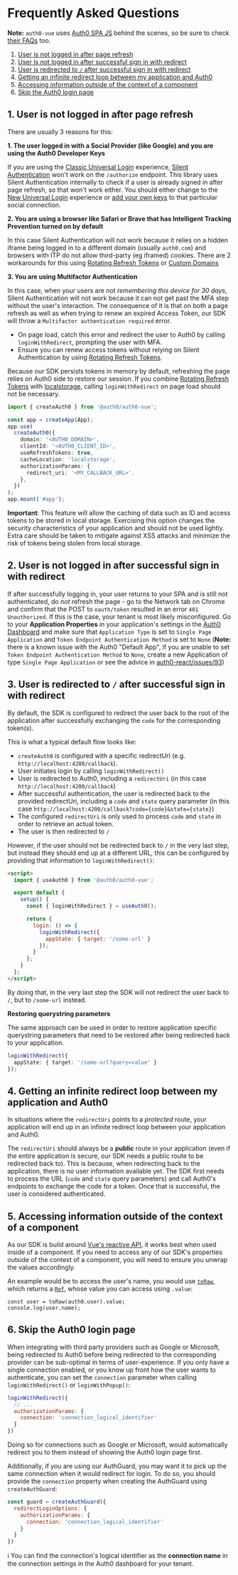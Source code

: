 # Frequently Asked Questions

**Note:** `auth0-vue` uses [Auth0 SPA JS](https://github.com/auth0/auth0-spa-js) behind the scenes, so be sure to check [their FAQs](https://github.com/auth0/auth0-spa-js/blob/master/FAQ.md) too.

1. [User is not logged in after page refresh](#1-user-is-not-logged-in-after-page-refresh)
2. [User is not logged in after successful sign in with redirect](#2-user-is-not-logged-in-after-successful-sign-in-with-redirect)
3. [User is redirected to `/` after successful sign in with redirect](#3-user-is-redirected-to--after-successful-sign-in-with-redirect)
4. [Getting an infinite redirect loop between my application and Auth0](#4-getting-an-infinite-redirect-loop-between-my-application-and-auth0)
5. [Accessing information outside of the context of a component](#5-accessing-information-outside-of-the-context-of-a-component)
6. [Skip the Auth0 login page](#6-skip-the-auth0-login-page)

## 1. User is not logged in after page refresh

There are usually 3 reasons for this:

**1. The user logged in with a Social Provider (like Google) and you are using the Auth0 Developer Keys**

If you are using the [Classic Universal Login](https://auth0.com/docs/universal-login/classic) experience, [Silent Authentication](https://auth0.com/docs/authorization/configure-silent-authentication) won't work on the `/authorize` endpoint. This library uses Silent Authentication internally to check if a user is already signed in after page refresh, so that won't work either. You should either change to the [New Universal Login](https://auth0.com/docs/universal-login/new-experience) experience or [add your own keys](https://auth0.com/docs/connections/identity-providers-social) to that particular social connection.

**2. You are using a browser like Safari or Brave that has Intelligent Tracking Prevention turned on by default**

In this case Silent Authentication will not work because it relies on a hidden iframe being logged in to a different domain (usually `auth0.com`) and browsers with ITP do not allow third-party (eg iframed) cookies. There are 2 workarounds for this using [Rotating Refresh Tokens](https://auth0.com/docs/tokens/refresh-tokens/refresh-token-rotation) or [Custom Domains](https://auth0.com/docs/custom-domains)

**3. You are using Multifactor Authentication**

In this case, when your users are not _remembering this device for 30 days_, Silent Authentication will not work because it can not get past the MFA step without the user's interaction. The consequence of it is that on both a page refresh as well as when trying to renew an expired Access Token, our SDK will throw a `Multifactor authentication required` error.

- On page load, catch this error and redirect the user to Auth0 by calling `loginWithRedirect`, prompting the user with MFA.
- Ensure you can renew access tokens without relying on Silent Authentication by using [Rotating Refresh Tokens](https://auth0.com/docs/tokens/refresh-tokens/refresh-token-rotation).

Because our SDK persists tokens in memory by default, refreshing the page relies on Auth0 side to restore our session. If you combine [Rotating Refresh Tokens](https://auth0.com/docs/tokens/refresh-tokens/refresh-token-rotation) with [localstorage](https://github.com/auth0/auth0-spa-js#user-content-data-caching-options), calling `loginWithRedirect` on page load should not be necessary.

```ts
import { createAuth0 } from '@auth0/auth0-vue';

const app = createApp(App);
app.use(
  createAuth0({
    domain: '<AUTH0_DOMAIN>',
    clientId: '<AUTH0_CLIENT_ID>',
    useRefreshTokens: true,
    cacheLocation: 'localstorage',
    authorizationParams: {
      redirect_uri: '<MY_CALLBACK_URL>'.
    },
  })
);
app.mount('#app');
```

**Important**: This feature will allow the caching of data such as ID and access tokens to be stored in local storage. Exercising this option changes the security characteristics of your application and should not be used lightly. Extra care should be taken to mitigate against XSS attacks and minimize the risk of tokens being stolen from local storage.

## 2. User is not logged in after successful sign in with redirect

If after successfully logging in, your user returns to your SPA and is still not authenticated, do _not_ refresh the page - go to the Network tab on Chrome and confirm that the POST to `oauth/token` resulted in an error `401 Unauthorized`. If this is the case, your tenant is most likely misconfigured. Go to your **Application Properties** in your application's settings in the [Auth0 Dashboard](https://manage.auth0.com) and make sure that `Application Type` is set to `Single Page Application` and `Token Endpoint Authentication Method` is set to `None` (**Note:** there is a known issue with the Auth0 "Default App", if you are unable to set `Token Endpoint Authentication Method` to `None`, create a new Application of type `Single Page Application` or see the advice in [auth0-react/issues/93](https://github.com/auth0/auth0-react/issues/93#issuecomment-673431605))

## 3. User is redirected to `/` after successful sign in with redirect

By default, the SDK is configured to redirect the user back to the root of the application after successfully exchanging the `code` for the corresponding token(s).

This is what a typical default flow looks like:

- `createAuth0` is configured with a specific redirectUrl (e.g. `http://localhost:4200/callback`).
- User initiates login by calling `loginWithRedirect()`
- User is redirected to Auth0, including a `redirectUri` (in this case `http://localhost:4200/callback`)
- After successful authentication, the user is redirected back to the provided redirectUri, including a `code` and `state` query parameter (in this case `http://localhost:4200/callback?code={code}&state={state}`)
- The configured `redirectUri` is only used to process `code` and `state` in order to retrieve an actual token.
- The user is then redirected to `/`

However, if the user should not be redirected back to `/` in the very last step, but instead they should end up at a different URL, this can be configured by providing that information to `loginWithRedirect()`:

```html
<script>
  import { useAuth0 } from '@auth0/auth0-vue';

  export default {
    setup() {
      const { loginWithRedirect } = useAuth0();

      return {
        login: () => {
          loginWithRedirect({
            appState: { target: '/some-url' }
          });
        }
      };
    }
  };
</script>
```

By doing that, in the very last step the SDK will not redirect the user back to `/`, but to `/some-url` instead.

**Restoring querystring parameters**

The same approach can be used in order to restore application specific querystring parameters that need to be restored after being redirected back to your application.

```ts
loginWithRedirect({
  appState: { target: '/some-url?query=value' }
});
```

## 4. Getting an infinite redirect loop between my application and Auth0

In situations where the `redirectUri` points to a _protected_ route, your application will end up in an infinite redirect loop between your application and Auth0.

The `redirectUri` should always be a **public** route in your application (even if the entire application is secure, our SDK needs a public route to be redirected back to). This is because, when redirecting back to the application, there is no user information available yet. The SDK first needs to process the URL (`code` and `state` query parameters) and call Auth0's endpoints to exchange the code for a token. Once that is successful, the user is considered authenticated.

## 5. Accessing information outside of the context of a component

As our SDK is build around [Vue's reactive API](https://vuejs.org/api/reactivity-core.html), it works best when used inside of a component.
If you need to access any of our SDK's properties outside of the context of a component, you will need to ensure you unwrap the values accordingly.

An example would be to access the user's name, you would use [`toRaw`](https://vuejs.org/api/reactivity-advanced.html#toraw), which returns a [`Ref`](https://vuejs.org/api/reactivity-core.html#ref), whose value you can access using `.value`:

```
const user = toRaw(auth0.user).value;
console.log(user.name);
```

## 6. Skip the Auth0 login page

When integrating with third party providers such as Google or Microsoft, being redirected to Auth0 before being redirected to the corresponding provider can be sub-optimal in terms of user-experience.
If you only have a single connection enabled, or you know up front how the user wants to authenticate, you can set the `connection` parameter when calling `loginWithRedirect()` or `loginWithPopup()`:

```js
loginWithRedirect({
  // ...
  authorizationParams: {
    connection: 'connection_logical_identifier'
  }
})
```

Doing so for connections such as Google or Microsoft, would automatically redirect you to them instead of showing the Auth0 login page first.

Additionally, if you are using our AuthGuard, you may want it to pick up the same connection when it would redirect for login. To do so, you should provide the `connection` property when creating the AuthGuard using `createAuthGuard`:

```js
const guard = createAuthGuard({
  redirectLoginOptions: {
    authorizationParams: {
      connection: 'connection_logical_identifier'
    }
  }
})
```

ℹ️ You can find the connection's logical identifier as the **connection name** in the connection settings in the Auth0 dashboard for your tenant.
